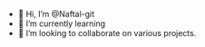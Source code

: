 - 👋 Hi, I’m @Naftal-git
- 👀  I’m currently learning 
- 💞️ I’m looking to collaborate on various projects.

<!---
Naftal-git/Naftal-git is a ✨ special ✨ repository because its `README.md` (this file) appears on your GitHub profile.
You can click the Preview link to take a look at your changes.
--->
